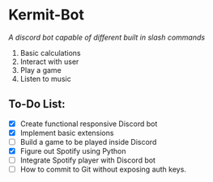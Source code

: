 # Kermit-Bot
*A discord bot capable of different built in slash commands*

1. Basic calculations
2. Interact with user
3. Play a game
4. Listen to music

To-Do List:
---
- [x] Create functional responsive Discord bot
- [x] Implement basic extensions
- [ ] Build a game to be played inside Discord
- [x] Figure out Spotify using Python
- [ ] Integrate Spotify player with Discord bot
- [ ] How to commit to Git without exposing auth keys.
